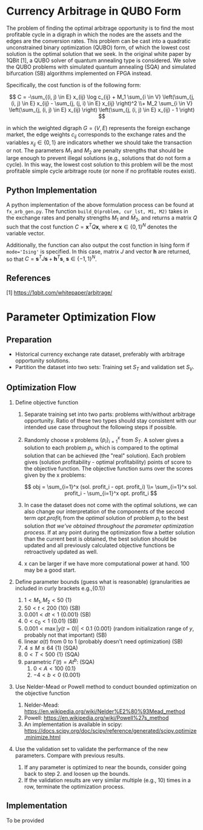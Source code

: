 # Currency Arbitrage in QUBO Form

The problem of finding the optimal arbitrage opportunity is to find the most profitable cycle in a digraph in which the nodes are the assets and the edges are the conversion rates. This problem can be cast into a quadratic unconstrained binary optimization (QUBO) form, of which the lowest cost solution is the optimal solution that we seek. In the original white paper by 1QBit [1], a QUBO solver of quantum annealing type is considered. We solve the QUBO problems with simulated quantum annealing (SQA) and simulated bifurcation (SB) algorithms implemented on FPGA instead.

Specifically, the cost function is of the following form:

$$ C = -\sum_{(i, j) \in E} x_{ij} \log c_{ij} + M_1 \sum_{i \in V} \left(\sum_{j, (i, j) \in E} x_{ij} - \sum_{j, (j, i) \in E} x_{ij} \right)^2 \\+ M_2 \sum_{i \in V} \left(\sum_{j, (i, j) \in E} x_{ij} \right) \left(\sum_{j, (i, j) \in E} x_{ij} - 1 \right) $$

in which the weighted digraph $G = (V, E)$ represents the foreign exchange market, the edge weights $c_{ij}$ corresponds to the exchange rates and the variables $x_{ij} \in \{0, 1\}$ are indicators whether we should take the transaction or not. The parameters $M_1$ and $M_2$ are penalty strengths that should be large enough to prevent illegal solutions (e.g., solutions that do not form a cycle). In this way, the lowest cost solution to this problem will be the most profitable simple cycle arbitrage route (or none if no profitable routes exist).

## Python Implementation

A python implementation of the above formulation process can be found at `fx_arb_gen.py`. The function `build_Q(problem, cur_lst, M1, M2)` takes in the exchange rates and penalty strengths $M_1$ and $M_2$, and returns a matrix $Q$ such that the cost function $C = \textbf{x}^T Q \textbf{x}$, where $\textbf{x} \in \{0, 1\}^N$ denotes the variable vector.

Additionally, the function can also output the cost function in Ising form if `mode='Ising'` is specified. In this case, matrix $J$ and vector $\textbf{h}$ are returned, so that $C = \textbf{s}^T J \textbf{s} + \textbf{h}^T \textbf{s}$, $\textbf{s} \in \{-1, 1\}^N$.

## References

[1] https://1qbit.com/whitepaper/arbitrage/

# Parameter Optimization Flow

## Preparation

- Historical currency exchange rate dataset, preferably with arbitrage opportunity solutions.
- Partition the dataset into two sets: Training set $S_T$ and validation set $S_V$.

## Optimization Flow

1. Define objective function
   1. Separate training set into two parts: problems with/without arbitrage opportunity. Ratio of these two types should stay consistent with our intended use case throughout the following steps if possible.
   
   2. Randomly choose x problems $\{p_i\}_{i=1}^x$ from $S_T$. A solver gives a solution to each problem $p_i$, which is compared to the optimal solution that can be achieved (the "real" solution). Each problem gives (solution profitability - optimal profitability) points of score to the objective function. The objective function sums over the scores given by the x problems:
   
      $$ obj = \sum_{i=1}^x (sol. profit_i - opt. profit_i) \\= \sum_{i=1}^x sol. profit_i - \sum_{i=1}^x opt. profit_i $$
   
   3. In case the dataset does not come with the optimal solutions, we can also change our interpretation of the components of the second term $opt. profit_i$ from the *optimal* solution of problem $p_i$ to the best solution *that we've obtained throughout the parameter optimization process*. If at any point during the optimization flow a better solution than the current best is obtained, the best solution should be updated and all previously calculated objective functions be retroactively updated as well.
   
   3. x can be larger if we have more computational power at hand. 100 may be a good start.
   
2. Define parameter bounds (guess what is reasonable) (granularities ae included in curly brackets e.g.,{0.1})
   1. $1 < M_1, M_2 < 50$ {1}
   2. $50 < t < 200$ {10} (SB)
   3. $0.001 < dt < 1$ {0.001} (SB)
   4. $0 < c_0 < 1$ {0.01} (SB)
   6. $0.001 < \max |y(t=0)| < 0.1$ {0.001} (random initialization range of $y$, probably not that important) (SB)
   6. linear $a(t)$ from 0 to 1 (probably doesn't need optimization) (SB)
   7. $4 \leq M \leq 64$ {1} (SQA)
   8. $0 < T < 500$ {1} (SQA)
   9. parametric $\Gamma(t) = At^b$: (SQA)
      1. $0 < A < 100$ {0.1}
      2. $-4 < b < 0$ {0.001}
   
3. Use Nelder-Mead or Powell method to conduct bounded optimization on the objective function
   1. Nelder-Mead: https://en.wikipedia.org/wiki/Nelder%E2%80%93Mead_method
   2. Powell: https://en.wikipedia.org/wiki/Powell%27s_method
   3. An implementation is available in scipy: https://docs.scipy.org/doc/scipy/reference/generated/scipy.optimize.minimize.html
   
4. Use the validation set to validate the performance of the new parameters. Compare with previous results.
   1. If any parameter is optimized to near the bounds, consider going back to step 2. and loosen up the bounds.
   2. If the validation results are very similar multiple (e.g., 10) times in a row, terminate the optimization process.

## Implementation

To be provided
